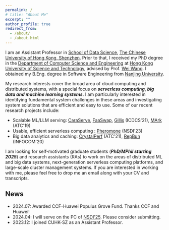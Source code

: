 ```yaml
---
permalink: /
# title: "About Me"
excerpt: ""
author_profile: true
redirect_from: 
  - /about/
  - /about.html
---
```


<!-- ## About me -->

I am an Assistant Professor in [School of Data Science](https://sds.cuhk.edu.cn/en), [The Chinese University of Hong Kong, Shenzhen](https://www.cuhk.edu.cn/en). Prior to that, I received my PhD degree in the [Department of Computer Science and Engineering](https://www.cse.ust.hk) at [Hong Kong University of Science and Technology](http://www.ust.hk), advised by Prof. [Wei Wang](http://www.cse.ust.hk/~weiwa/). I obtained my B.Eng. degree in Software Engineering from [Nanjing University](https://www.nju.edu.cn).

My research interests cover the broad area of cloud computing and distributed systems, with a special focus on ***serverless computing***, ***big data and machine learning systems***. I am particularly interested in identifying fundamental system challenges in these areas and investigating system solutions that are efficient and easy to use. Some of our recent research projects include:

- Scalable ML/LLM serving: [CaraServe](https://arxiv.org/abs/2401.11240), [FaaSwap](https://arxiv.org/abs/2306.03622), [Gillis](../files/gillis-icdcs21.pdf) (ICDCS'21), [MArk](../files/mark-atc19.pdf) (ATC'19)
- Usable, efficient serverless computing : [Pheromone](../files/pheromone-nsdi23.pdf) (NSDI'23)
- Big data analytics and caching: [CrystalPerf](../files/crystalperf-atc21.pdf) (ATC'21), [RepBun](../files/repbun-infocom20.pdf) (INFOCOM'20)

<!-- My current research focuses on building **next-generation serverless computing platforms** that are usable and generally applicable, and developing efficient and scalable **big data and machine learning systems** in the cloud. -->



I am looking for self-motivated graduate students (***PhD/MPhil starting 2025***) and research assistants (RAs) to work on the areas of distributed ML and big data systems, next-generation serverless computing platforms, and large-scale cluster management systems. If you are interested in working with me, please feel free to drop me an email along with your CV and transcripts. 


<!-- [**Curriculum vitae**](./files/CV_Minchen.pdf). -->

## News

- 2024.07: Awarded CCF-Huawei Populus Grove Fund. Thanks CCF and Huawei!
- 2024.04: I will serve on the PC of [NSDI'25](https://www.usenix.org/conference/nsdi25). Please consider submitting.
- 2023.12: I joined CUHK-SZ as an Assistant Professor.


